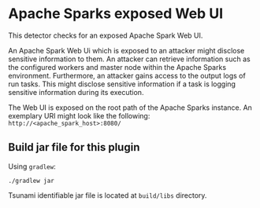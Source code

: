 # Apache Sparks exposed Web UI

This detector checks for an exposed Apache Spark Web UI.

An Apache Spark Web Ui which is exposed to an attacker might disclose sensitive information to them. An attacker can retrieve information such as the configured workers and master node within the Apache Sparks environment. Furthermore, an attacker gains access to the output logs of run tasks. This might disclose sensitive information if a task is logging sensitive information during its execution.

The Web UI is exposed on the root path of the Apache Sparks instance. An exemplary URI might look like the following: `http://<apache_spark_host>:8080/`

## Build jar file for this plugin

Using `gradlew`:

```shell
./gradlew jar
```

Tsunami identifiable jar file is located at `build/libs` directory.
